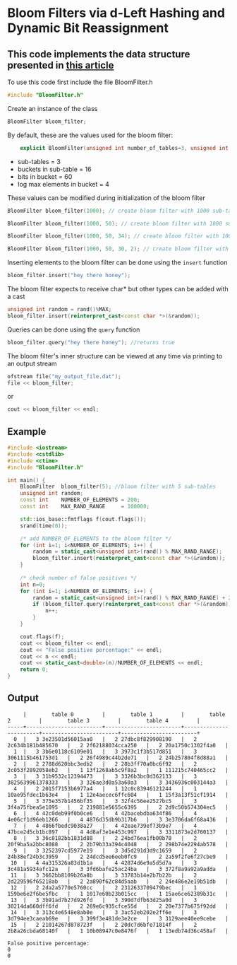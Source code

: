 # Bloom Filters via d-Left Hashing and Dynamic Bit Reassignment  

## This code implements the data structure presented in [this article](https://pdfs.semanticscholar.org/c969/d09434e1b3326053e76fc466b62402942d06.pdf)

To use this code first include the file BloomFilter.h  
```cpp
#include "BloomFilter.h"
```

Create an instance of the class  
```cpp
BloomFilter bloom_filter;
```
By default, these are the values used for the bloom filter:
```cpp
    explicit BloomFilter(unsigned int number_of_tables=3, unsigned int buckets_per_table=16, unsigned int bits_per_bucket=60, unsigned int log_max_elements_in_bucket=4);
```
* sub-tables = 3
* buckets in sub-table = 16 
* bits in bucket = 60
* log max elements in bucket = 4  

These values can be modified during initialization of the bloom filter    
```cpp
BloomFilter bloom_filter(1000); // create bloom filter with 1000 sub-tables

BloomFilter bloom_filter(1000, 50); // create bloom filter with 1000 sub-tables with 50 buckets each

BloomFilter bloom_filter(1000, 50, 34); // create bloom filter with 1000 sub-tables with 50 buckets each and 34 bits in each bucket  

BloomFilter bloom_filter(1000, 50, 30, 2); // create bloom filter with 1000 sub-tables with 50 buckets each, 30 bits in each bucket and a maximum of 2^2 elements per bucket
```

Inserting elements to the bloom filter can be done using the `insert` function  
```cpp
bloom_filter.insert("hey there honey");
```

The bloom filter expects to receive char* but other types can be added with a cast  
```cpp
unsigned int random = rand()%MAX;
bloom_filter.insert(reinterpret_cast<const char *>(&random));
```

Queries can be done using the `query` function  
```cpp
bloom_filter.query("hey there honey"); //returns true
```

The bloom filter's inner structure can be viewed at any time via printing to an output stream
```cpp
ofstream file("my_output_file.dat");
file << bloom_filter;
```
or
```cpp
cout << bloom_filter << endl;
```
## Example
```cpp
#include <iostream>
#include <cstdlib>
#include <ctime>
#include "BloomFilter.h"

int main() {
    BloomFilter  bloom_filter(5); //bloom filter with 5 sub-tables
    unsigned int random;
    const int    NUMBER_OF_ELEMENTS = 200;
    const int    MAX_RAND_RANGE     = 100000;

    std::ios_base::fmtflags f(cout.flags());
    srand(time(0));

    /* add NUMBER_OF_ELEMENTS to the bloom filter */
    for (int i=1; i<NUMBER_OF_ELEMENTS; i++) {
        random = static_cast<unsigned int>(rand() % MAX_RAND_RANGE);
        bloom_filter.insert(reinterpret_cast<const char *>(&random));
    }
    
    /* check number of false positives */
    int n=0;
    for (int i=1; i<NUMBER_OF_ELEMENTS; i++) {
        random = static_cast<unsigned int>(rand() % MAX_RAND_RANGE) + 2*MAX_RAND_RANGE;
        if (bloom_filter.query(reinterpret_cast<const char *>(&random)) == 1) {
            n++;
        }
    }

    cout.flags(f);
    cout << bloom_filter << endl;
    cout << "False positive percentage:" << endl;
    cout << n << endl;
    cout << static_cast<double>(n)/NUMBER_OF_ELEMENTS << endl;
    return 0;
}
```
## Output
```
     |        table 0         |        table 1         |        table 2         |        table 3         |        table 4         |
-----+------------------------+------------------------+------------------------+------------------------+------------------------+
  0  |   3 3e23501d56015aa0   |   2 27dbc8f829908190   |   2 2c634b181b485670   |   2 2f62188034cca250   |   2 20a1750c1302f4a0   |
  1  |   3 3b6e0118c6109e01   |   3 3973c1f3b517d851   |   3 3061115b461753d1   |   2 26f4989c44b2de71   |   2 24b257804f8d88a1   |
  2  |   2 2788d620bbc3edb2   |   2 28b3ff70a0bc6f92   |   2 2c053f2892058eb2   |   1 13f1268ab5c9f8a2   |   1 111215c740465cc2   |
  3  |   3 31b9532c12394473   |   3 3326b3bc0d362133   |   3 3825639961378333   |   3 326ae3d0a53a60a3   |   3 3436936c003144a3   |
  4  |   2 2015f7153b6977a4   |   1 12c0c83946121244   |   1 10ae95fdec1b63e4   |   1 12e4aecec6ffc604   |   1 15f3a13f51cf1914   |
  5  |   3 375e357b1456bf35   |   3 32f4c56ee2527bc5   |   3 3f4a75fbea5e1095   |   2 219881e5655c6395   |   2 2d9c50b574304ec5   |
  6  |   4 42c0deb99f0b0ce6   |   4 42bacebdba634f86   |   4 4e06cf1d96eb1266   |   4 4876d35db9b317b6   |   3 3e3706da6f68a436   |
  7  |   4 4866fbedc9038a27   |   4 42eae739ef73b9e7   |   4 47bce2d5cb1bc897   |   4 4d8af3e1e453c997   |   3 3311873e2d760137   |
  8  |   3 36c8182bb1831d88   |   2 24bd76ea1fb00b78   |   2 20f9ba5a2bbc8088   |   2 2b79b33a394c4048   |   2 298b74e2294ab578   |
  9  |   3 3252397cd5977e19   |   3 3d5d291d3d9c1659   |   2 24b38ef24b3c3959   |   2 24dcd5ee6eeb0fc9   |   2 2a59f2fe6f27cbe9   |
 10  |   4 4a315326a83d1b1a   |   4 42874d6e9a5d5d7a   |   3 3c481a5934afc12a   |   3 3fd6bafe25ac24ba   |   3 372f8a9a92a9adda   |
 11  |   3 3662bb8109b26a8b   |   3 33783b14e2b7b22b   |   2 2d229596f65218ab   |   2 2a890f62c84d5aab   |   2 24e486e2e19b51db   |
 12  |   2 2da2a5770e5760cc   |   2 2312633709479bec   |   1 159be6e2f6be5fbc   |   1 1017e60b23b015cc   |   1 15ae6ce62389b31c   |
 13  |   3 3b91ad7b27d926fd   |   3 390d7dfb63d25a0d   |   3 30214da660dff6fd   |   2 269e6c935cfce55d   |   2 20e7377b675f92dd   |
 14  |   3 313c4e6548e8ab0e   |   3 3ac52eb202e2ff6e   |   3 3d794ee3caeab69e   |   3 399f3e481de3e2ce   |   3 3129aee40ee9cebe   |
 15  |   2 21014267d878723f   |   2 20dc7d6bfe71814f   |   2 2b8a26cbda68140f   |   1 10b08947c0e8476f   |   1 13edb74d36c458af   |

False positive percentage:
0
0
```
